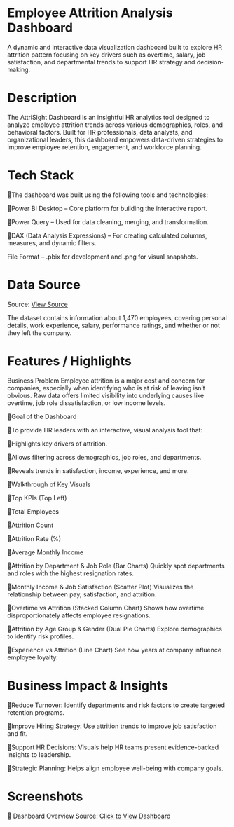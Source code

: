 # Employee Attrition Analysis Dashboard
A dynamic and interactive data visualization dashboard built to explore HR attrition pattern focusing on key drivers such as overtime, salary, job satisfaction, and departmental trends to support HR strategy and decision-making.

# Description
The AttriSight Dashboard is an insightful HR analytics tool designed to analyze employee attrition trends across various demographics, roles, and behavioral factors. Built for HR professionals, data analysts, and organizational leaders, this dashboard empowers data-driven strategies to improve employee retention, engagement, and workforce planning.

# Tech Stack
🔹The dashboard was built using the following tools and technologies:

🔹Power BI Desktop – Core platform for building the interactive report.

🔹Power Query – Used for data cleaning, merging, and transformation.

🔹DAX (Data Analysis Expressions) – For creating calculated columns, measures, and dynamic filters.

File Format – .pbix for development and .png for visual snapshots.

# Data Source
Source: <a href=https://www.kaggle.com/datasets/pavansubhasht/ibm-hr-analytics-attrition-dataset](https://github.com/bharathbk56/employee-attrition-analysis/blob/main/HR_Analytics.csv> View Source</a>

The dataset contains information about 1,470 employees, covering personal details, work experience, salary, performance ratings, and whether or not they left the company.

# Features / Highlights
Business Problem
Employee attrition is a major cost and concern for companies, especially when identifying who is at risk of leaving isn’t obvious. Raw data offers limited visibility into underlying causes like overtime, job role dissatisfaction, or low income levels.

🌟Goal of the Dashboard

🔹To provide HR leaders with an interactive, visual analysis tool that:

🔹Highlights key drivers of attrition.

🔹Allows filtering across demographics, job roles, and departments.

🔹Reveals trends in satisfaction, income, experience, and more.

🌟Walkthrough of Key Visuals

🔹Top KPIs (Top Left)

🔹Total Employees

🔹Attrition Count

🔹Attrition Rate (%)

🔹Average Monthly Income

🔹Attrition by Department & Job Role (Bar Charts)
Quickly spot departments and roles with the highest resignation rates.

🔹Monthly Income & Job Satisfaction (Scatter Plot)
Visualizes the relationship between pay, satisfaction, and attrition.

🔹Overtime vs Attrition (Stacked Column Chart)
Shows how overtime disproportionately affects employee resignations.

🔹Attrition by Age Group & Gender (Dual Pie Charts)
Explore demographics to identify risk profiles.

🔹Experience vs Attrition (Line Chart)
See how years at company influence employee loyalty.

# Business Impact & Insights
🔹Reduce Turnover: Identify departments and risk factors to create targeted retention programs.

🔹Improve Hiring Strategy: Use attrition trends to improve job satisfaction and fit.

🔹Support HR Decisions: Visuals help HR teams present evidence-backed insights to leadership.

🔹Strategic Planning: Helps align employee well-being with company goals.

# Screenshots 
🔹 Dashboard Overview
Source: <a href=https://github.com/bharathbk56/employee-attrition-analysis/blob/main/Snapshot%20Of%20Dashboard.jpg> Click to View Dashboard</a>
